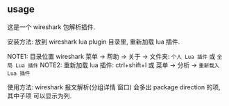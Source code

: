 
## usage

这是一个 wireshark 包解析插件.

安装方法: 放到 wireshark lua plugin 目录里, 重新加载 lua 插件.

NOTE1: 目录位置 wireshark 菜单 -> 帮助 -> 关于 -> 文件夹: `个人 Lua 插件` 或 `全局 Lua 插件`
NOTE2: 重新加载 lua 插件: ctrl+shift+l 或 菜单 -> 分析 -> `重新载入 Lua 插件`

使用方法:
wireshark 报文解析(分组详情 窗口) 会多出 package direction 的项, 其中子项 可以显示为列.

